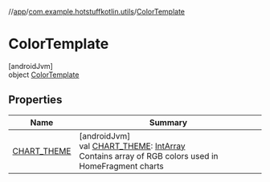 //[app](../../../index.md)/[com.example.hotstuffkotlin.utils](../index.md)/[ColorTemplate](index.md)

# ColorTemplate

[androidJvm]\
object [ColorTemplate](index.md)

## Properties

| Name | Summary |
|---|---|
| [CHART_THEME](-c-h-a-r-t_-t-h-e-m-e.md) | [androidJvm]<br>val [CHART_THEME](-c-h-a-r-t_-t-h-e-m-e.md): [IntArray](https://kotlinlang.org/api/latest/jvm/stdlib/kotlin/-int-array/index.html)<br>Contains array of RGB colors used in HomeFragment charts |

